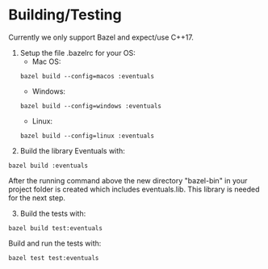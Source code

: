 # Building/Testing
Currently we only support Bazel and expect/use C++17.

1. Setup the file .bazelrc for your OS:
    - Mac OS:
    ```
    bazel build --config=macos :eventuals
    ```
    - Windows:
    ```
	bazel build --config=windows :eventuals
	```
    - Linux:
	```
	bazel build --config=linux :eventuals
	```
2. Build the library Eventuals with:
```
bazel build :eventuals
```
After the running command above the new directory "bazel-bin" in your project folder is created which includes eventuals.lib. This library is needed for the next step.

3. Build the tests with:
```
bazel build test:eventuals
```
Build and run the tests with:
```
bazel test test:eventuals
```
